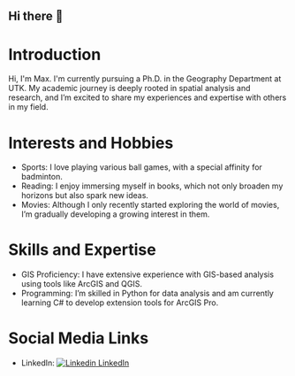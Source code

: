 ## Hi there 👋

# Introduction
Hi, I'm Max. I'm currently pursuing a Ph.D. in the Geography Department at UTK. My academic journey is deeply rooted in spatial analysis and research, and I’m excited to share my experiences and expertise with others in my field.

# Interests and Hobbies
- Sports: I love playing various ball games, with a special affinity for badminton.
- Reading: I enjoy immersing myself in books, which not only broaden my horizons but also spark new ideas.
- Movies: Although I only recently started exploring the world of movies, I’m gradually developing a growing interest in them.

# Skills and Expertise
- GIS Proficiency: I have extensive experience with GIS-based analysis using tools like ArcGIS and QGIS.
- Programming: I’m skilled in Python for data analysis and am currently learning C# to develop extension tools for ArcGIS Pro.

# Social Media Links
- LinkedIn: [![Linkedin](https://i.sstatic.net/gVE0j.png) LinkedIn](https://www.linkedin.com/in/hsiang-chun-chen-528886202/)

<!--
**GGweelplay/GGweelplay** is a ✨ _special_ ✨ repository because its `README.md` (this file) appears on your GitHub profile.

Here are some ideas to get you started:

- 🔭 I’m currently working on ...
- 🌱 I’m currently learning ...
- 👯 I’m looking to collaborate on ...
- 🤔 I’m looking for help with ...
- 💬 Ask me about ...
- 📫 How to reach me: ...
- 😄 Pronouns: ...
- ⚡ Fun fact: ...
-->
